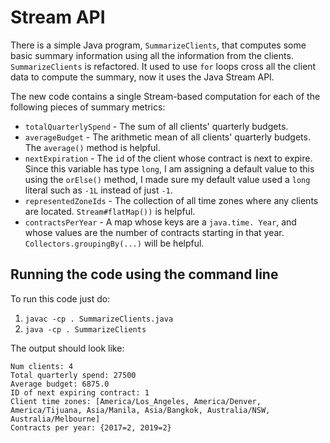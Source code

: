 # Stream API


There is a simple Java program, `SummarizeClients`, 
that computes some basic summary information using all the information from the clients.
`SummarizeClients` is refactored. It used to use `for` loops cross all the client data to compute the summary,
now it uses the Java Stream API.

The new code contains a single Stream-based computation for each of the following pieces of summary metrics:

- `totalQuarterlySpend` - The sum of all clients' quarterly budgets.
- `averageBudget` - The arithmetic mean of all clients' quarterly budgets.
   The `average()` method is helpful.
- `nextExpiration` - The `id` of the client whose contract is next to expire. 
   Since this variable has type `long`, 
   I am assigning a default value to this using the `orElse()` method, 
   I made sure my default value used a `long` literal such as `-1L` instead of just `-1`.
- `representedZoneIds` - The collection of all time zones where any clients are located. 
   `Stream#flatMap())` is helpful.
- `contractsPerYear` - A map whose keys are a `java.time. Year`,
   and whose values are the number of contracts starting in that year. 
   `Collectors.groupingBy(...)` will be helpful.

## Running the code using the command line

To run this code just do:

1. `javac -cp . SummarizeClients.java`
2. `java -cp . SummarizeClients` 

The output should look like:

    Num clients: 4
    Total quarterly spend: 27500
    Average budget: 6875.0
    ID of next expiring contract: 1
    Client time zones: [America/Los_Angeles, America/Denver, America/Tijuana, Asia/Manila, Asia/Bangkok, Australia/NSW, Australia/Melbourne]
    Contracts per year: {2017=2, 2019=2}
